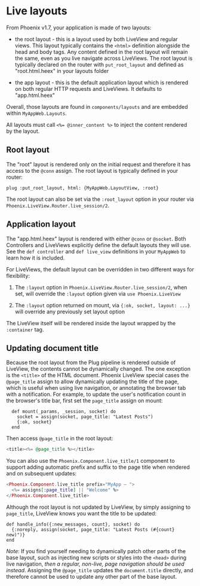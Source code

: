 # Live layouts

From Phoenix v1.7, your application is made of two layouts:

  * the root layout - this is a layout used by both LiveView and
    regular views. This layout typically contains the `<html>`
    definition alongside the head and body tags. Any content defined
    in the root layout will remain the same, even as you live navigate
    across LiveViews. The root layout is typically declared on the
    router with `put_root_layout` and defined as "root.html.heex"
    in your layouts folder

  * the app layout - this is the default application layout which
    is rendered on both regular HTTP requests and LiveViews.
    It defaults to "app.html.heex"

Overall, those layouts are found in `components/layouts` and are
embedded within `MyAppWeb.Layouts`.

All layouts must call `<%= @inner_content %>` to inject the
content rendered by the layout.

## Root layout

The "root" layout is rendered only on the initial request and
therefore it has access to the `@conn` assign. The root layout
is typically defined in your router:

    plug :put_root_layout, html: {MyAppWeb.LayoutView, :root}

The root layout can also be set via the `:root_layout` option
in your router via `Phoenix.LiveView.Router.live_session/2`.

## Application layout

The "app.html.heex" layout is rendered with either `@conn` or
`@socket`. Both Controllers and LiveViews explicitly define
the default layouts they will use. See the `def controller`
and `def live_view` definitions in your `MyAppWeb` to learn how
it is included.

For LiveViews, the default layout can be overridden in two different
ways for flexibility:

  1. The `:layout` option in `Phoenix.LiveView.Router.live_session/2`,
     when set, will override the `:layout` option given via
     `use Phoenix.LiveView`

  2. The `:layout` option returned on mount, via `{:ok, socket, layout: ...}`
     will override any previously set layout option

The LiveView itself will be rendered inside the layout wrapped by
the `:container` tag.

## Updating document title

Because the root layout from the Plug pipeline is rendered outside of
LiveView, the contents cannot be dynamically changed. The one exception
is the `<title>` of the HTML document. Phoenix LiveView special cases
the `@page_title` assign to allow dynamically updating the title of the
page, which is useful when using live navigation, or annotating the browser
tab with a notification. For example, to update the user's notification
count in the browser's title bar, first set the `page_title` assign on
mount:

      def mount(_params, _session, socket) do
        socket = assign(socket, page_title: "Latest Posts")
        {:ok, socket}
      end

Then access `@page_title` in the root layout:

```heex
<title><%= @page_title %></title>
```

You can also use the `Phoenix.Component.live_title/1` component to support
adding automatic prefix and suffix to the page title when rendered and
on subsequent updates:

```heex
<Phoenix.Component.live_title prefix="MyApp – ">
  <%= assigns[:page_title] || "Welcome" %>
</Phoenix.Component.live_title>
```

Although the root layout is not updated by LiveView, by simply assigning
to `page_title`, LiveView knows you want the title to be updated:

    def handle_info({:new_messages, count}, socket) do
      {:noreply, assign(socket, page_title: "Latest Posts (#{count} new)")}
    end

*Note*: If you find yourself needing to dynamically patch other parts of the
base layout, such as injecting new scripts or styles into the `<head>` during
live navigation, *then a regular, non-live, page navigation should be used
instead*. Assigning the `@page_title` updates the `document.title` directly,
and therefore cannot be used to update any other part of the base layout.
